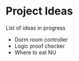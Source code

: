 # Project Ideas
 List of ideas in progress

* Dorm room controller
* Logic proof checker
* Where to eat NU

